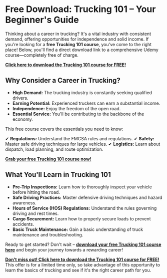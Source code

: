 # Free Download: Trucking 101 – Your Beginner's Guide

Thinking about a career in trucking? It's a vital industry with consistent demand, offering opportunities for independence and solid income. If you're looking for a **free Trucking 101 course**, you've come to the right place! Below, you'll find a direct download link to a comprehensive Udemy course—completely free of charge.

[**Click here to download the Trucking 101 course for FREE!**](https://udemywork.com/trucking-101)

## Why Consider a Career in Trucking?

*   **High Demand:** The trucking industry is constantly seeking qualified drivers.
*   **Earning Potential:** Experienced truckers can earn a substantial income.
*   **Independence:** Enjoy the freedom of the open road.
*   **Essential Service:** You'll be contributing to the backbone of the economy.

This free course covers the essentials you need to know:

✔ **Regulations:** Understand the FMCSA rules and regulations.
✔ **Safety:** Master safe driving techniques for large vehicles.
✔ **Logistics:** Learn about dispatch, load planning, and route optimization.

[**Grab your free Trucking 101 course now!**](https://udemywork.com/trucking-101)

## What You'll Learn in Trucking 101

*   **Pre-Trip Inspections:** Learn how to thoroughly inspect your vehicle before hitting the road.
*   **Safe Driving Practices:** Master defensive driving techniques and hazard awareness.
*   **Hours of Service (HOS) Regulations:** Understand the rules governing driving and rest times.
*   **Cargo Securement:** Learn how to properly secure loads to prevent accidents.
*   **Basic Truck Maintenance:** Gain a basic understanding of truck maintenance and troubleshooting.

Ready to get started? Don't wait – **[download your free Trucking 101 course here](https://udemywork.com/trucking-101)** and begin your journey towards a rewarding career!

[**Don't miss out! Click here to download the Trucking 101 course for FREE!**](https://udemywork.com/trucking-101) This offer is for a limited time only, so take advantage of this opportunity to learn the basics of trucking and see if it's the right career path for you.
